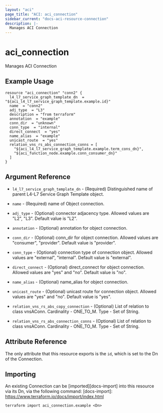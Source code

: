 ```yaml
---
layout: "aci"
page_title: "ACI: aci_connection"
sidebar_current: "docs-aci-resource-connection"
description: |-
  Manages ACI Connection
---
```


# aci_connection #
Manages ACI Connection

## Example Usage ##

```hcl
resource "aci_connection" "conn2" {
  l4_l7_service_graph_template_dn  = "${aci_l4_l7_service_graph_template.example.id}"
  name  = "conn2"
  adj_type  = "L3"
  description = "from terraform"
  annotation  = "example"
  conn_dir  = "unknown"
  conn_type  = "internal"
  direct_connect  = "yes"
  name_alias  = "example"
  unicast_route  = "yes"
  relation_vns_rs_abs_connection_conns = [
    "${aci_l4_l7_service_graph_template.example.term_cons_dn}", 
    "${aci_function_node.example.conn_consumer_dn}"
  ]
}
```


## Argument Reference ##

* `l4_l7_service_graph_template_dn` - (Required) Distinguished name of parent L4-L7 Service Graph Template object.
* `name` - (Required) name of Object connection.
* `adj_type` - (Optional) connector adjacency type. Allowed values are "L2", "L3". Default value is "L2".
* `annotation` - (Optional) annotation for object connection.
* `conn_dir` - (Optional) conn_dir for object connection. Allowed values are "consumer", "provider". Default value is "provider".
* `conn_type` - (Optional) connection type of connection object. Allowed values are "external", "internal". Default value is "external".
* `direct_connect` - (Optional) direct_connect for object connection. Allowed values are "yes" and "no". Default value is "no".
* `name_alias` - (Optional) name_alias for object connection.
* `unicast_route` - (Optional) unicast route for connection object. Allowed values are "yes" and "no". Default value is "yes".

* `relation_vns_rs_abs_copy_connection` - (Optional) List of relation to class vnsAConn. Cardinality - ONE_TO_M. Type - Set of String.
                
* `relation_vns_rs_abs_connection_conns` - (Optional) List of relation to class vnsAConn. Cardinality - ONE_TO_M. Type - Set of String.
                


## Attribute Reference

The only attribute that this resource exports is the `id`, which is set to the
Dn of the Connection.

## Importing ##

An existing Connection can be [imported][docs-import] into this resource via its Dn, via the following command:
[docs-import]: https://www.terraform.io/docs/import/index.html


```
terraform import aci_connection.example <Dn>
```